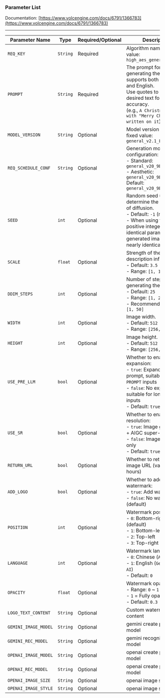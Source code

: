 ### Parameter List

Documentation: [https://www.volcengine.com/docs/6791/1366783](https://www.volcengine.com/docs/6791/1366783)

---

| Parameter Name       | Type     | Required/Optional | Description                                                                                                                                                                                                        |
|----------------------|----------|-------------------|--------------------------------------------------------------------------------------------------------------------------------------------------------------------------------------------------------------------|
| `REQ_KEY`            | `String` | Required          | Algorithm name, fixed value: `high_aes_general_v21_L`                                                                                                                                                              |
| `PROMPT`             | `String` | Required          | The prompt for generating the image, supports both Chinese and English.<br>Use quotes to enclose the desired text for higher accuracy.<br>(e.g., `A Christmas poster with "Merry Christmas" written on it`)        |
| `MODEL_VERSION`      | `String` | Optional          | Model version name, fixed value: `general_v2.1_L`                                                                                                                                                                  |
| `REQ_SCHEDULE_CONF`  | `String` | Optional          | Generation mode configuration:<br>- Standard: `general_v20_9B_rephraser`<br>- Aesthetic: `general_v20_9B_pe`<br>Default: `general_v20_9B_pe`                                                                       |
| `SEED`               | `int`    | Optional          | Random seed used to determine the initial state of diffusion.<br>- Default: `-1` (random)<br>- When using the same positive integer seed with identical parameters, the generated images will be nearly identical. |
| `SCALE`              | `float`  | Optional          | Strength of the text description influence.<br>- Default: `3.5`<br>- Range: `[1, 10]`                                                                                                                              |
| `DDIM_STEPS`         | `int`    | Optional          | Number of steps for generating the image.<br>- Default: `25`<br>- Range: `[1, 200]`<br>- Recommended range: `[1, 50]`                                                                                              |
| `WIDTH`              | `int`    | Optional          | Image width.<br>- Default: `512`<br>- Range: `[256, 768]`                                                                                                                                                          |
| `HEIGHT`             | `int`    | Optional          | Image height.<br>- Default: `512`<br>- Range: `[256, 768]`                                                                                                                                                         |
| `USE_PRE_LLM`        | `bool`   | Optional          | Whether to enable text expansion:<br>- `true`: Expands the prompt, suitable for short `PROMPT` inputs<br>- `false`: No expansion, suitable for longer `PROMPT` inputs<br>- Default: `true`                         |
| `USE_SR`             | `bool`   | Optional          | Whether to enable super-resolution:<br>- `true`: Image generation + AIGC super-resolution<br>- `false`: Image generation only<br>- Default: `true`                                                                 |
| `RETURN_URL`         | `bool`   | Optional          | Whether to return the image URL (valid for 24 hours)                                                                                                                                                               |
| `ADD_LOGO`           | `bool`   | Optional          | Whether to add a watermark:<br>- `true`: Add watermark<br>- `false`: No watermark (default)                                                                                                                        |
| `POSITION`           | `int`    | Optional          | Watermark position:<br>- `0`: Bottom-right (default)<br>- `1`: Bottom-left<br>- `2`: Top-left<br>- `3`: Top-right                                                                                                  |
| `LANGUAGE`           | `int`    | Optional          | Watermark language:<br>- `0`: Chinese (`AI生成`)<br>- `1`: English (`Generated by AI`)<br>- Default: `0`                                                                                                             |
| `OPACITY`            | `float`  | Optional          | Watermark opacity:<br>- Range: `0` ~ `1`<br>- `1` = Fully opaque<br>- Default: `0.3`                                                                                                                               |
| `LOGO_TEXT_CONTENT`  | `String` | Optional          | Custom watermark content                                                                                                                                                                                           |
| `GEMINI_IMAGE_MODEL` | `String` | Optional          | gemini create photo model                                                                                                                                                                                          |
| `GEMINI_REC_MODEL`   | `String` | Optional          | gemini recognize photo model                                                                                                                                                                                       |
| `OPENAI_IMAGE_MODEL` | `String` | Optional          | openai create photo model                                                                                                                                                                                          |
| `OPENAI_REC_MODEL`   | `String` | Optional          | openai create photo model                                                                                                                                                                                          |
| `OPENAI_IMAGE_SIZE`  | `String` | Optional          | openai image size                                                                                                                                                                                                  |
| `OPENAI_IMAGE_STYLE` | `String` | Optional          | openai image style                                                                                                                                                                                                 |


